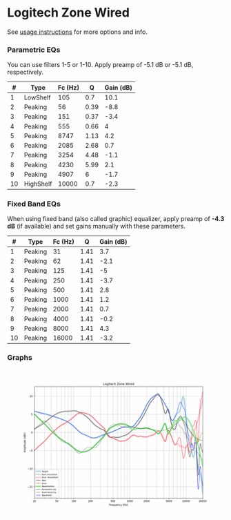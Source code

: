 # Logitech Zone Wired
See [usage instructions](https://github.com/jaakkopasanen/AutoEq#usage) for more options and info.

### Parametric EQs
You can use filters 1-5 or 1-10. Apply preamp of -5.1 dB or -5.1 dB, respectively.

|   # | Type      |   Fc (Hz) |    Q |   Gain (dB) |
|-----|-----------|-----------|------|-------------|
|   1 | LowShelf  |       105 | 0.7  |        10.1 |
|   2 | Peaking   |        56 | 0.39 |        -8.8 |
|   3 | Peaking   |       151 | 0.37 |        -3.4 |
|   4 | Peaking   |       555 | 0.66 |         4   |
|   5 | Peaking   |      8747 | 1.13 |         4.2 |
|   6 | Peaking   |      2085 | 2.68 |         0.7 |
|   7 | Peaking   |      3254 | 4.48 |        -1.1 |
|   8 | Peaking   |      4230 | 5.99 |         2.1 |
|   9 | Peaking   |      4907 | 6    |        -1.7 |
|  10 | HighShelf |     10000 | 0.7  |        -2.3 |

### Fixed Band EQs
When using fixed band (also called graphic) equalizer, apply preamp of **-4.3 dB** (if available) and set gains manually with these parameters.

|   # | Type    |   Fc (Hz) |    Q |   Gain (dB) |
|-----|---------|-----------|------|-------------|
|   1 | Peaking |        31 | 1.41 |         3.7 |
|   2 | Peaking |        62 | 1.41 |        -2.1 |
|   3 | Peaking |       125 | 1.41 |        -5   |
|   4 | Peaking |       250 | 1.41 |        -3.7 |
|   5 | Peaking |       500 | 1.41 |         2.8 |
|   6 | Peaking |      1000 | 1.41 |         1.2 |
|   7 | Peaking |      2000 | 1.41 |         0.7 |
|   8 | Peaking |      4000 | 1.41 |        -0.2 |
|   9 | Peaking |      8000 | 1.41 |         4.3 |
|  10 | Peaking |     16000 | 1.41 |        -3.2 |

### Graphs
![](./Logitech%20Zone%20Wired.png)

